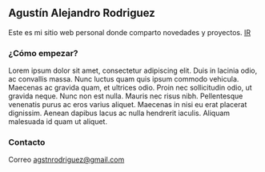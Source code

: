 ## Agustín Alejandro Rodriguez
Este es mi sitio web personal donde comparto novedades y proyectos. <a href="https://agstnrdz.github.io">IR</a>

### ¿Cómo empezar?
Lorem ipsum dolor sit amet, consectetur adipiscing elit. Duis in lacinia odio, ac convallis massa. Nunc luctus quam quis ipsum commodo vehicula. Maecenas ac gravida quam, et ultrices odio. Proin nec sollicitudin odio, ut gravida neque. Nunc non est nulla. Mauris nec risus nibh. Pellentesque venenatis purus ac eros varius aliquet. Maecenas in nisi eu erat placerat dignissim. Aenean dapibus lacus ac nulla hendrerit iaculis. Aliquam malesuada id quam ut aliquet.

### Contacto
Correo agstnrodriguez@gmail.com
